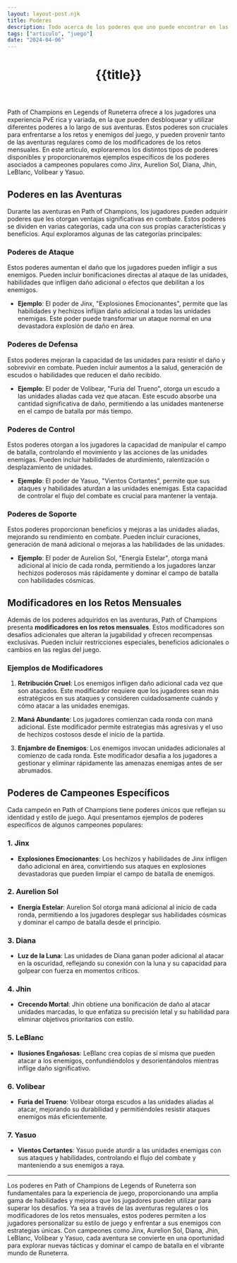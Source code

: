 ```yaml
---
layout: layout-post.njk
title: Poderes
description: Todo acerca de los poderes que uno puede encontrar en las aventuras, su clasificación, y las estrategias al rededor de éstos.
tags: ["articulo", "juego"]
date: "2024-04-06"
---
```

# <p style="text-align: center;">**{{title}}**</p>

</br>

Path of Champions en Legends of Runeterra ofrece a los jugadores una experiencia PvE rica y variada, en la que pueden desbloquear y utilizar diferentes poderes a lo largo de sus aventuras. Estos poderes son cruciales para enfrentarse a los retos y enemigos del juego, y pueden provenir tanto de las aventuras regulares como de los modificadores de los retos mensuales. En este artículo, exploraremos los distintos tipos de poderes disponibles y proporcionaremos ejemplos específicos de los poderes asociados a campeones populares como Jinx, Aurelion Sol, Diana, Jhin, LeBlanc, Volibear y Yasuo.

## Poderes en las Aventuras

Durante las aventuras en Path of Champions, los jugadores pueden adquirir poderes que les otorgan ventajas significativas en combate. Estos poderes se dividen en varias categorías, cada una con sus propias características y beneficios. Aquí exploramos algunas de las categorías principales:

###  Poderes de Ataque

Estos poderes aumentan el daño que los jugadores pueden infligir a sus enemigos. Pueden incluir bonificaciones directas al ataque de las unidades, habilidades que infligen daño adicional o efectos que debilitan a los enemigos.

- **Ejemplo**: El poder de Jinx, "Explosiones Emocionantes", permite que las habilidades y hechizos inflijan daño adicional a todas las unidades enemigas. Este poder puede transformar un ataque normal en una devastadora explosión de daño en área.

### Poderes de Defensa

Estos poderes mejoran la capacidad de las unidades para resistir el daño y sobrevivir en combate. Pueden incluir aumentos a la salud, generación de escudos o habilidades que reducen el daño recibido.

- **Ejemplo**: El poder de Volibear, "Furia del Trueno", otorga un escudo a las unidades aliadas cada vez que atacan. Este escudo absorbe una cantidad significativa de daño, permitiendo a las unidades mantenerse en el campo de batalla por más tiempo.

### Poderes de Control

Estos poderes otorgan a los jugadores la capacidad de manipular el campo de batalla, controlando el movimiento y las acciones de las unidades enemigas. Pueden incluir habilidades de aturdimiento, ralentización o desplazamiento de unidades.

- **Ejemplo**: El poder de Yasuo, "Vientos Cortantes", permite que sus ataques y habilidades aturdan a las unidades enemigas. Esta capacidad de controlar el flujo del combate es crucial para mantener la ventaja.

### Poderes de Soporte

Estos poderes proporcionan beneficios y mejoras a las unidades aliadas, mejorando su rendimiento en combate. Pueden incluir curaciones, generación de maná adicional o mejoras a las habilidades de las unidades.

- **Ejemplo**: El poder de Aurelion Sol, "Energía Estelar", otorga maná adicional al inicio de cada ronda, permitiendo a los jugadores lanzar hechizos poderosos más rápidamente y dominar el campo de batalla con habilidades cósmicas.

## Modificadores en los Retos Mensuales

Además de los poderes adquiridos en las aventuras, Path of Champions presenta **modificadores en los retos mensuales**. Estos modificadores son desafíos adicionales que alteran la jugabilidad y ofrecen recompensas exclusivas. Pueden incluir restricciones especiales, beneficios adicionales o cambios en las reglas del juego.

### Ejemplos de Modificadores

1. **Retribución Cruel**: Los enemigos infligen daño adicional cada vez que son atacados. Este modificador requiere que los jugadores sean más estratégicos en sus ataques y consideren cuidadosamente cuándo y cómo atacar a las unidades enemigas.

2. **Maná Abundante**: Los jugadores comienzan cada ronda con maná adicional. Este modificador permite estrategias más agresivas y el uso de hechizos costosos desde el inicio de la partida.

3. **Enjambre de Enemigos**: Los enemigos invocan unidades adicionales al comienzo de cada ronda. Este modificador desafía a los jugadores a gestionar y eliminar rápidamente las amenazas enemigas antes de ser abrumados.

## Poderes de Campeones Específicos

Cada campeón en Path of Champions tiene poderes únicos que reflejan su identidad y estilo de juego. Aquí presentamos ejemplos de poderes específicos de algunos campeones populares:

### 1. Jinx

- **Explosiones Emocionantes**: Los hechizos y habilidades de Jinx infligen daño adicional en área, convirtiendo sus ataques en explosiones devastadoras que pueden limpiar el campo de batalla de enemigos.

### 2. Aurelion Sol

- **Energía Estelar**: Aurelion Sol otorga maná adicional al inicio de cada ronda, permitiendo a los jugadores desplegar sus habilidades cósmicas y dominar el campo de batalla desde el principio.

### 3. Diana

- **Luz de la Luna**: Las unidades de Diana ganan poder adicional al atacar en la oscuridad, reflejando su conexión con la luna y su capacidad para golpear con fuerza en momentos críticos.

### 4. Jhin

- **Crecendo Mortal**: Jhin obtiene una bonificación de daño al atacar unidades marcadas, lo que enfatiza su precisión letal y su habilidad para eliminar objetivos prioritarios con estilo.

### 5. LeBlanc

- **Ilusiones Engañosas**: LeBlanc crea copias de sí misma que pueden atacar a los enemigos, confundiéndolos y desorientándolos mientras inflige daño significativo.

### 6. Volibear

- **Furia del Trueno**: Volibear otorga escudos a las unidades aliadas al atacar, mejorando su durabilidad y permitiéndoles resistir ataques enemigos más eficientemente.

### 7. Yasuo

- **Vientos Cortantes**: Yasuo puede aturdir a las unidades enemigas con sus ataques y habilidades, controlando el flujo del combate y manteniendo a sus enemigos a raya.
---
Los poderes en Path of Champions de Legends of Runeterra son fundamentales para la experiencia de juego, proporcionando una amplia gama de habilidades y mejoras que los jugadores pueden utilizar para superar los desafíos. Ya sea a través de las aventuras regulares o los modificadores de los retos mensuales, estos poderes permiten a los jugadores personalizar su estilo de juego y enfrentar a sus enemigos con estrategias únicas. Con campeones como Jinx, Aurelion Sol, Diana, Jhin, LeBlanc, Volibear y Yasuo, cada aventura se convierte en una oportunidad para explorar nuevas tácticas y dominar el campo de batalla en el vibrante mundo de Runeterra.

